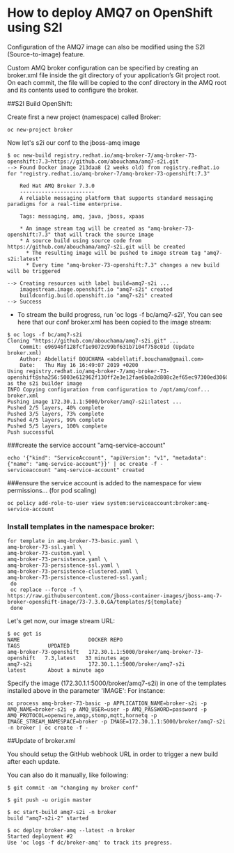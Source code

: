 # How to deploy AMQ7 on OpenShift using S2I

Configuration of the AMQ7 image can also be modified using the S2I (Source-to-image) feature.

Custom AMQ broker configuration can be specified by creating an broker.xml file inside the git directory of your application’s Git project root. On each commit, the file will be copied to the conf directory in the AMQ root and its contents used to configure the broker.

##S2I Build OpenShift:

Create first a new project (namespace) called Broker:
```
oc new-project broker
```
Now let's s2i our conf to the jboss-amq image

```
$ oc new-build registry.redhat.io/amq-broker-7/amq-broker-73-openshift:7.3~https://github.com/abouchama/amq7-s2i.git
--> Found Docker image 213daa8 (2 weeks old) from registry.redhat.io for "registry.redhat.io/amq-broker-7/amq-broker-73-openshift:7.3"

    Red Hat AMQ Broker 7.3.0 
    ------------------------ 
    A reliable messaging platform that supports standard messaging paradigms for a real-time enterprise.

    Tags: messaging, amq, java, jboss, xpaas

    * An image stream tag will be created as "amq-broker-73-openshift:7.3" that will track the source image
    * A source build using source code from https://github.com/abouchama/amq7-s2i.git will be created
      * The resulting image will be pushed to image stream tag "amq7-s2i:latest"
      * Every time "amq-broker-73-openshift:7.3" changes a new build will be triggered

--> Creating resources with label build=amq7-s2i ...
    imagestream.image.openshift.io "amq7-s2i" created
    buildconfig.build.openshift.io "amq7-s2i" created
--> Success
```

- To stream the build progress, run 'oc logs -f bc/amq7-s2i', You can see here that our conf broker.xml has been copied to the image stream:

```
$ oc logs -f bc/amq7-s2i
Cloning "https://github.com/abouchama/amq7-s2i.git" ...
	Commit:	e96946f128fcf1e9072c99bf631b7104f758c01d (Update broker.xml)
	Author:	Abdellatif BOUCHAMA <abdellatif.bouchama@gmail.com>
	Date:	Thu May 16 16:49:07 2019 +0200
Using registry.redhat.io/amq-broker-7/amq-broker-73-openshift@sha256:5003e612962f130ff2e3e12fae6b0a2d808c2ef65ec97300ed3060db72481067 as the s2i builder image
INFO Copying configuration from configuration to /opt/amq/conf...
broker.xml
Pushing image 172.30.1.1:5000/broker/amq7-s2i:latest ...
Pushed 2/5 layers, 40% complete
Pushed 3/5 layers, 73% complete
Pushed 4/5 layers, 99% complete
Pushed 5/5 layers, 100% complete
Push successful
```

###create the service account "amq-service-account"
```
echo '{"kind": "ServiceAccount", "apiVersion": "v1", "metadata": {"name": "amq-service-account"}}' | oc create -f -
serviceaccount "amq-service-account" created
```

###ensure the service account is added to the namespace for view permissions... (for pod scaling)
```
oc policy add-role-to-user view system:serviceaccount:broker:amq-service-account
```

### Install templates in the namespace broker:
```
for template in amq-broker-73-basic.yaml \
amq-broker-73-ssl.yaml \
amq-broker-73-custom.yaml \
amq-broker-73-persistence.yaml \
amq-broker-73-persistence-ssl.yaml \
amq-broker-73-persistence-clustered.yaml \
amq-broker-73-persistence-clustered-ssl.yaml;
 do
 oc replace --force -f \
https://raw.githubusercontent.com/jboss-container-images/jboss-amq-7-broker-openshift-image/73-7.3.0.GA/templates/${template}
 done
```

Let's get now, our image stream URL:

```
$ oc get is
NAME                      DOCKER REPO                                      TAGS         UPDATED
amq-broker-73-openshift   172.30.1.1:5000/broker/amq-broker-73-openshift   7.3,latest   33 minutes ago
amq7-s2i                  172.30.1.1:5000/broker/amq7-s2i                  latest       About a minute ago
```

Specify the image (172.30.1.1:5000/broker/amq7-s2i) in one of the templates installed above in the parameter 'IMAGE':
For instance:

```
oc process amq-broker-73-basic -p APPLICATION_NAME=broker-s2i -p AMQ_NAME=broker-s2i -p AMQ_USER=user -p AMQ_PASSWORD=password -p AMQ_PROTOCOL=openwire,amqp,stomp,mqtt,hornetq -p IMAGE_STREAM_NAMESPACE=broker -p IMAGE=172.30.1.1:5000/broker/amq7-s2i -n broker | oc create -f -
```

##Update of broker.xml

You should setup the GitHub webhook URL in order to trigger a new build after each update.

You can also do it manually, like following:
```
$ git commit -am "changing my broker conf"

$ git push -u origin master

$ oc start-build amq7-s2i -n broker
build "amq7-s2i-2" started

$ oc deploy broker-amq --latest -n broker
Started deployment #2
Use 'oc logs -f dc/broker-amq' to track its progress.
```
